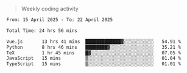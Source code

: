 > Weekly coding activity
<!--START_SECTION:waka-->

```txt
From: 15 April 2025 - To: 22 April 2025

Total Time: 24 hrs 56 mins

Vue.js       13 hrs 41 mins  █████████████▓░░░░░░░░░░░   54.91 %
Python       8 hrs 46 mins   ████████▓░░░░░░░░░░░░░░░░   35.21 %
TeX          1 hr 45 mins    █▓░░░░░░░░░░░░░░░░░░░░░░░   07.05 %
JavaScript   15 mins         ▒░░░░░░░░░░░░░░░░░░░░░░░░   01.04 %
TypeScript   15 mins         ▒░░░░░░░░░░░░░░░░░░░░░░░░   01.01 %
```

<!--END_SECTION:waka-->
